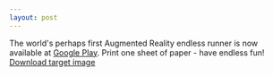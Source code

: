 ```yaml
---
layout: post
---
```

The world's perhaps first Augmented Reality endless runner is now available at [Google Play](https://play.google.com/store/apps/details?id=com.michaeltroger.allorunnerar).
Print one sheet of paper - have endless fun! [Download target image](/allorunnerar)

